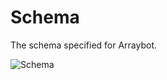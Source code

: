# Schema

The schema specified for Arraybot.

![Schema](https://user-images.githubusercontent.com/16021050/120470032-5f3f4680-c3a3-11eb-8909-83345b51315a.png)
